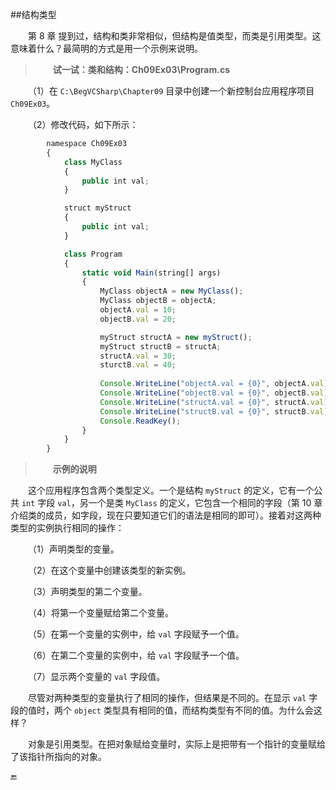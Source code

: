 ##结构类型

&emsp;&emsp;第 8 章 提到过，结构和类非常相似，但结构是值类型，而类是引用类型。这意味着什么？最简明的方式是用一个示例来说明。

>&emsp;&emsp;**试一试：类和结构：Ch09Ex03\Program.cs**

&emsp;&emsp;（1）在 `C:\BegVCSharp\Chapter09` 目录中创建一个新控制台应用程序项目 `Ch09Ex03`。

&emsp;&emsp;（2）修改代码，如下所示：

```javascript
        namespace Ch09Ex03
        {
            class MyClass
            {
                public int val;
            }

            struct myStruct
            {
                public int val;
            }

            class Program
            {
                static void Main(string[] args)
                {
                    MyClass objectA = new MyClass();
                    MyClass objectB = objectA;
                    objectA.val = 10;
                    objectB.val = 20;

                    myStruct structA = new myStruct();
                    myStruct structB = structA;
                    structA.val = 30;
                    sturctB.val = 40;
            
                    Console.WriteLine("objectA.val = {0}", objectA.val);
                    Console.WriteLine("objectB.val = {0}", objectB.val);
                    Console.WriteLine("structA.val = {0}", structA.val);
                    Console.WriteLine("structB.val = {0}", structB.val);
                    Console.ReadKey();
                }
            }
        }
```

>&emsp;&emsp;**示例的说明**

&emsp;&emsp;这个应用程序包含两个类型定义。一个是结构 `myStruct` 的定义，它有一个公共 `int` 字段 `val`，另一个是类 `MyClass` 的定义，它包含一个相同的字段（第 10 章介绍类的成员，如字段，现在只要知道它们的语法是相同的即可）。接着对这两种类型的实例执行相同的操作：

&emsp;&emsp;（1）声明类型的变量。

&emsp;&emsp;（2）在这个变量中创建该类型的新实例。

&emsp;&emsp;（3）声明类型的第二个变量。

&emsp;&emsp;（4）将第一个变量赋给第二个变量。

&emsp;&emsp;（5）在第一个变量的实例中，给 `val` 字段赋予一个值。

&emsp;&emsp;（6）在第二个变量的实例中，给 `val` 字段赋予一个值。

&emsp;&emsp;（7）显示两个变量的 `val` 字段值。

&emsp;&emsp;尽管对两种类型的变量执行了相同的操作，但结果是不同的。在显示 `val` 字段的值时，两个 `object` 类型具有相同的值，而结构类型有不同的值。为什么会这样？

&emsp;&emsp;对象是引用类型。在把对象赋给变量时，实际上是把带有一个指针的变量赋给了该指针所指向的对象。





















🔚
